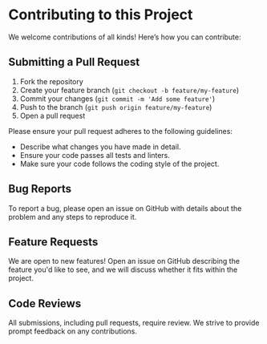 # Contributing to this Project

We welcome contributions of all kinds! Here’s how you can contribute:

## Submitting a Pull Request

1. Fork the repository
2. Create your feature branch (`git checkout -b feature/my-feature`)
3. Commit your changes (`git commit -m 'Add some feature'`)
4. Push to the branch (`git push origin feature/my-feature`)
5. Open a pull request

Please ensure your pull request adheres to the following guidelines:
- Describe what changes you have made in detail.
- Ensure your code passes all tests and linters.
- Make sure your code follows the coding style of the project.

## Bug Reports

To report a bug, please open an issue on GitHub with details about the problem and any steps to reproduce it.

## Feature Requests

We are open to new features! Open an issue on GitHub describing the feature you'd like to see, and we will discuss whether it fits within the project.

## Code Reviews

All submissions, including pull requests, require review. We strive to provide prompt feedback on any contributions.
